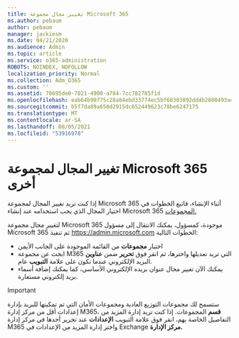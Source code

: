 ```yaml
---
title: تغيير مجال مجموعة Microsoft 365
ms.author: pebaum
author: pebaum
manager: jackiesm
ms.date: 04/21/2020
ms.audience: Admin
ms.topic: article
ms.service: o365-administration
ROBOTS: NOINDEX, NOFOLLOW
localization_priority: Normal
ms.collection: Adm_O365
ms.custom: ''
ms.assetid: 78695de0-7021-4900-a784-7cc782785f1d
ms.openlocfilehash: eab64b90775c28a84ebd33774ec5bf68303892dd4b2880493a4b236d9d8993d0
ms.sourcegitcommit: b5f7da89a650d2915dc652449623c78be6247175
ms.translationtype: MT
ms.contentlocale: ar-SA
ms.lasthandoff: 08/05/2021
ms.locfileid: "53916978"
---
```

# <a name="change-the-domain-for-a-microsoft-365-group"></a>تغيير المجال لمجموعة Microsoft 365 أخرى

إذا كنت تريد تغيير المجال لمجموعة Microsoft 365 أثناء الإنشاء، فاتبع الخطوات في اختيار المجال الذي يجب استخدامه عند إنشاء Microsoft 365 [المجموعات.](https://docs.microsoft.com/microsoft-365/admin/create-groups/choose-domain-to-create-groups)

لتغيير مجال مجموعة Microsoft 365 موجودة، كمسؤول، يمكنك الانتقال إلى مسؤول Microsoft 365 ثم تنفيذ https://admin.microsoft.com الخطوات التالية:

- اختيار **مجموعات** من القائمة الموجودة على الجانب الأيمن
- ابحث عن مجموعة M365 التي تريد تعديلها واخترها، ثم انقر فوق **تحرير** ضمن **عناوين** البريد الإلكتروني عندما تكون على علامة **التبويب** عام.
- يمكنك الآن تغيير مجال عنوان بريده الإلكتروني الأساسي، كما يمكنك إضافة أسماء بريد إلكتروني مستعارة.

> [!IMPORTANT]
> ستسمح لك مجموعات التوزيع العادية ومجموعات الأمان التي تم تمكينها للبريد بإدارة إعدادات أقل من مركز إدارة M365، **قسم** المجموعات. إذا كنت تريد إدارة المزيد من التفاصيل الخاصة بهم، انقر فوق علامة التبويب **الإعدادات** عند تحرير أحدها في مركز إدارة M365 واختر إدارة المزيد من الإعدادات في Exchange **مركز الإدارة.**